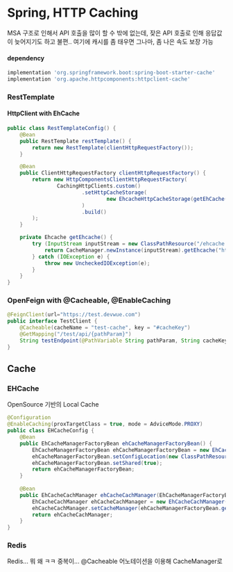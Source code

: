 # Spring, HTTP Caching
MSA 구조로 인해서 API 호출을 많이 할 수 밖에 없는데, 잦은 API 호출로 인해 응답값이 늦어지기도 하고 불편..
여기에 캐시를 좀 태우면 그나마, 좀 나은 속도 보장 가능

#### dependency
```groovy
implementation 'org.springframework.boot:spring-boot-starter-cache'
implementation 'org.apache.httpcomponents:httpclient-cache'
```

### RestTemplate
#### HttpClient with EhCache
```java
public class RestTemplateConfig() {
    @Bean
    public RestTemplate restTemplate() {
        return new RestTemplate(clientHttpRequestFactory());
    }

    @Bean
    public ClientHttpRequestFactory clientHttpRequestFactory() {
        return new HttpComponentsClientHttpRequestFactory(
                CachingHttpClients.custom()
                        .setHttpCacheStorage(
                                new EhcacheHttpCacheStorage(getEhCache())
                        )
                        .build()
        );
    }

    private Ehcache getEhcache() {
        try (InputStream inputStream = new ClassPathResource("/ehcache.xml").getInputStream()) {
            return CacheManager.newInstance(inputStream).getEhcache("httpClientCache");
        } catch (IOException e) {
            throw new UncheckedIOException(e);
        }
    }
}
```
### OpenFeign with @Cacheable, @EnableCaching
```java
@FeignClient(url="https://test.devwue.com")
public interface TestClient {
    @Cacheable(cacheName = "test-cache", key = "#cacheKey")
    @GetMapping("/test/api/{pathParam}")
    String testEndpoint(@PathVariable String pathParam, String cacheKey);
}
```


## Cache 
### EHCache 
OpenSource 기반의 Local Cache
```java
@Configuration
@EnableCaching(proxTargetClass = true, mode = AdviceMode.PROXY)
public class EHCacheConfig {
    @Bean
    public EhCacheManagerFactoryBean ehCacheManagerFactoryBean() {
        EhCacheManagerFactoryBean ehCacheManagerFactoryBean = new EhCacheManagerFactoryBean();
        ehCacheManagerFactoryBean.setConfigLocation(new ClassPathResource("ehcache.xml"));
        ehCacheManagerFactoryBean.setShared(true);
        return ehCacheManagerFactoryBean;
    }
    
    @Bean
    public EhCacheCachManager ehCacheCachManager(EhCacheManagerFactoryBean ehCacheManagerFactoryBean) {
        EhCacheCachManager ehCacheCachManager = new EhCacheCachManager();
        ehCacheCachManager.setCacheManager(ehCacheManagerFactoryBean.getObject());
        return ehCacheCachManager;
    }
}
```
### Redis
Redis... 뭐 왜 ㅋㅋ 중복이... 
@Cacheable 어노테이션을 이용해 CacheManager로 